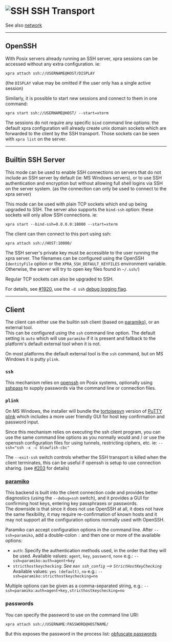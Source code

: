 # ![SSH](../images/icons/ssh.png) SSH Transport

See also [network](./README.md)

***

## OpenSSH
With Posix servers already running an SSH server, xpra sessions can be accessed without any extra configuration. ie:
```
xpra attach ssh://USERNAME@HOST/DISPLAY
```
(the `DISPLAY` value may be omitted if the user only has a single active session)

Similarly, it is possible to start new sessions and connect to them in one command:
```
xpra start ssh://USERNAME@HOST/ --start=xterm
```

The sessions do not require any specific `bind` command line options: the default xpra configuration will already create unix domain sockets which are forwarded to the client by the SSH transport. Those sockets can be seen with `xpra list` on the server.

***

## Builtin SSH Server
This mode can be used to enable SSH connections on servers that do not include an SSH server by default (ie: MS Windows servers), or to use SSH authentication and encryption but without allowing full shell logins via SSH on the server system. (as the connection can only be used to connect to the xpra server)

This mode can be used with plain TCP sockets which end up being upgraded to SSH. The server also supports the `bind-ssh` option: these sockets will only allow SSH connections. ie:
```
xpra start --bind-ssh=0.0.0.0:10000 --start=xterm
```
The client can then connect to this port using ssh:
```
xpra attach ssh://HOST:10000/
```
The SSH server's private key must be accessible to the user running the xpra server. The filenames can be configured using the OpenSSH `IdentityFile` option or the `XPRA_SSH_DEFAULT_KEYFILES` environment variable. Otherwise, the server will try to open key files found in `~/.ssh/`)

Regular TCP sockets can also be upgraded to SSH.

For details, see [#1920](https://github.com/Xpra-org/xpra/issues/1920), use the `-d ssh` [debug logging flag](../Usage/Logging.md).

***

## Client

The client can either use the builtin ssh client (based on [paramiko](http://www.paramiko.org/)), or an external tool. \
This can be configured using the `ssh` command line option. The default setting is `auto` which will use `paramiko` if it is present and fallback to the platform's default external tool when it is not.

On most platforms the default external tool is the `ssh` command, but on MS Windows it is putty `plink`.

### `ssh`
This mechanism relies on [openssh](https://www.openssh.com/) on Posix systems, optionally using [sshpass](https://sourceforge.net/projects/sshpass/) to supply passwords via the command line or connection files.

### `plink`
On MS Windows, the installer will bundle the [tortoisesvn](https://tortoisesvn.net/) version of [PuTTY plink](https://www.chiark.greenend.org.uk/~sgtatham/putty/latest.html) which includes a more user friendly GUI for host key confirmation and password input.

Since this mechanism relies on executing the ssh client program, you can use the same command line options as you normally would and / or use the openssh configuration files for using tunnels, restricting ciphers, etc.
ie: `--ssh="ssh -x -c blowfish-cbc"`

The `--exit-ssh` switch controls whether the SSH transport is killed when the client terminates, this can be useful if openssh is setup to use connection sharing. (see [#203](../https://github.com/Xpra-org/xpra/issues/203) for details)

### [paramiko](http://www.paramiko.org/)

This backend is built into the client connection code and provides better diagnostics (using the `--debug=ssh` switch), and it provides a GUI for confirming host keys, entering key passphrases or passwords.\
The downside is that since it does not use OpenSSH at all, it does not have the same flexibility, it may require re-confirmation of known hosts and it may not support all the configuration options normally used with OpenSSH.

Paramiko can accept configuration options in the command line.
After `--ssh=paramiko`, add a double-colon `:` and then one or more of the available options:
* `auth`: Specify the authentication methods used, in the order that they will be used.
  Available values: `agent`, `key`, `password`, `none`
  e.g.: `--ssh=paramiko:auth=agent+key`
* `stricthostkeychecking`: _See `man ssh_config` --> `StrictHostKeyChecking`_
  Available values: `yes (default)`, `no`
  e.g.: `--ssh=paramiko:stricthostkeychecking=no`

Multiple options can be given as a comma-separated string, e.g.: `--ssh=paramiko:auth=agent+key,stricthostkeychecking=no`

### passwords

You can specify the password to use on the command line URI:
```
xpra attach ssh://USERNAME:PASSWORD@HOSTNAME/
```
But this exposes the password in the process list: [obfuscate passwords](https://github.com/Xpra-org/xpra/issues/3196)
